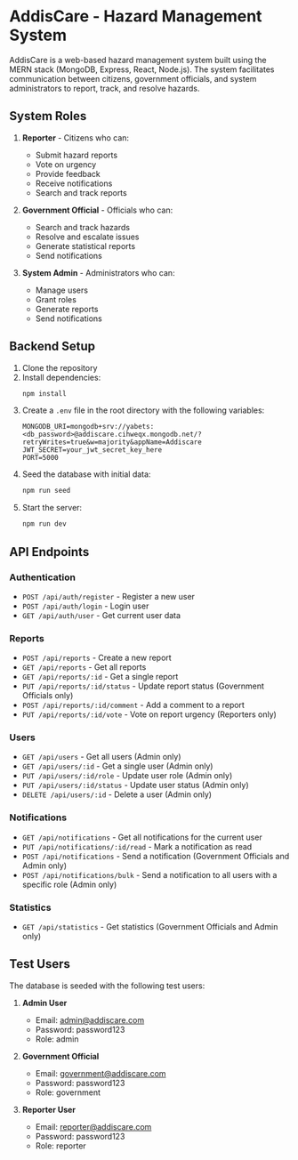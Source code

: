 # AddisCare - Hazard Management System

AddisCare is a web-based hazard management system built using the MERN stack (MongoDB, Express, React, Node.js). The system facilitates communication between citizens, government officials, and system administrators to report, track, and resolve hazards.

## System Roles

1. **Reporter** - Citizens who can:
   - Submit hazard reports
   - Vote on urgency
   - Provide feedback
   - Receive notifications
   - Search and track reports

2. **Government Official** - Officials who can:
   - Search and track hazards
   - Resolve and escalate issues
   - Generate statistical reports
   - Send notifications

3. **System Admin** - Administrators who can:
   - Manage users
   - Grant roles
   - Generate reports
   - Send notifications

## Backend Setup

1. Clone the repository
2. Install dependencies:
   ```bash
   npm install
   ```
3. Create a `.env` file in the root directory with the following variables:
   ```
   MONGODB_URI=mongodb+srv://yabets:<db_password>@addiscare.cihweqx.mongodb.net/?retryWrites=true&w=majority&appName=Addiscare
   JWT_SECRET=your_jwt_secret_key_here
   PORT=5000
   ```
4. Seed the database with initial data:
   ```bash
   npm run seed
   ```
5. Start the server:
   ```bash
   npm run dev
   ```

## API Endpoints

### Authentication
- `POST /api/auth/register` - Register a new user
- `POST /api/auth/login` - Login user
- `GET /api/auth/user` - Get current user data

### Reports
- `POST /api/reports` - Create a new report
- `GET /api/reports` - Get all reports
- `GET /api/reports/:id` - Get a single report
- `PUT /api/reports/:id/status` - Update report status (Government Officials only)
- `POST /api/reports/:id/comment` - Add a comment to a report
- `PUT /api/reports/:id/vote` - Vote on report urgency (Reporters only)

### Users
- `GET /api/users` - Get all users (Admin only)
- `GET /api/users/:id` - Get a single user (Admin only)
- `PUT /api/users/:id/role` - Update user role (Admin only)
- `PUT /api/users/:id/status` - Update user status (Admin only)
- `DELETE /api/users/:id` - Delete a user (Admin only)

### Notifications
- `GET /api/notifications` - Get all notifications for the current user
- `PUT /api/notifications/:id/read` - Mark a notification as read
- `POST /api/notifications` - Send a notification (Government Officials and Admin only)
- `POST /api/notifications/bulk` - Send a notification to all users with a specific role (Admin only)

### Statistics
- `GET /api/statistics` - Get statistics (Government Officials and Admin only)

## Test Users

The database is seeded with the following test users:

1. **Admin User**
   - Email: admin@addiscare.com
   - Password: password123
   - Role: admin

2. **Government Official**
   - Email: government@addiscare.com
   - Password: password123
   - Role: government

3. **Reporter User**
   - Email: reporter@addiscare.com
   - Password: password123
   - Role: reporter
